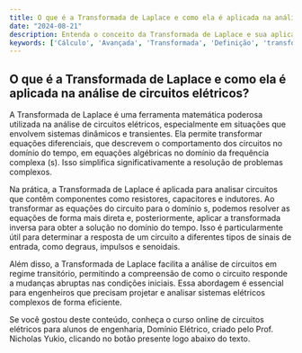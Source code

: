 ```yaml
---
title: O que é a Transformada de Laplace e como ela é aplicada na análise de circuitos elétricos?
date: "2024-08-21"
description: Entenda o conceito da Transformada de Laplace e sua aplicação na análise avançada de circuitos elétricos.
keywords: ['Cálculo', 'Avançada', 'Transformada', 'Definição', 'transformada', 'Aplicação', 'gráfico']
---
```


## O que é a Transformada de Laplace e como ela é aplicada na análise de circuitos elétricos?

A Transformada de Laplace é uma ferramenta matemática poderosa utilizada na análise de circuitos elétricos, especialmente em situações que envolvem sistemas dinâmicos e transientes. Ela permite transformar equações diferenciais, que descrevem o comportamento dos circuitos no domínio do tempo, em equações algébricas no domínio da frequência complexa (s). Isso simplifica significativamente a resolução de problemas complexos.

Na prática, a Transformada de Laplace é aplicada para analisar circuitos que contêm componentes como resistores, capacitores e indutores. Ao transformar as equações do circuito para o domínio s, podemos resolver as equações de forma mais direta e, posteriormente, aplicar a transformada inversa para obter a solução no domínio do tempo. Isso é particularmente útil para determinar a resposta de um circuito a diferentes tipos de sinais de entrada, como degraus, impulsos e senoidais.

Além disso, a Transformada de Laplace facilita a análise de circuitos em regime transitório, permitindo a compreensão de como o circuito responde a mudanças abruptas nas condições iniciais. Essa abordagem é essencial para engenheiros que precisam projetar e analisar sistemas elétricos complexos de forma eficiente.

Se você gostou deste conteúdo, conheça o curso online de circuitos elétricos para alunos de engenharia, Domínio Elétrico, criado pelo Prof. Nicholas Yukio, clicando no botão presente logo abaixo do texto.